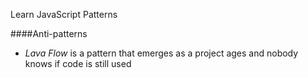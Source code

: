 Learn JavaScript Patterns

####Anti-patterns
* _Lava Flow_ is a pattern that emerges as a project ages and nobody knows if code is still used